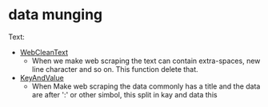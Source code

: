 # data munging #

Text:
 - [WebCleanText](https://github.com/devicemxl/-mu-Munging/text/WebCleanText.py)
    - When we make web scraping the text can contain extra-spaces, new line character and so on. This function delete that.
 - [KeyAndValue](https://github.com/devicemxl/-mu-Munging/text/WebCleanText.py)
   - When Make web scraping the data commonly has a title and the data are after ':' or other simbol, this split in kay and data this
